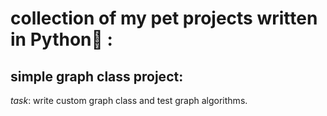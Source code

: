 # collection of my pet projects written in Python🐍 :

## simple graph class project:
*task*: write custom graph class and test graph algorithms.
